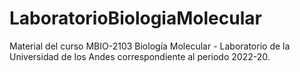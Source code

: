 # LaboratorioBiologiaMolecular
Material del curso MBIO-2103 Biología Molecular - Laboratorio de la Universidad de los Andes correspondiente al periodo 2022-20.
